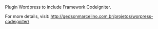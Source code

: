 Plugin Wordpress to include Framework CodeIgniter.

For more details, visit:
http://gedsonmarcelino.com.br/projetos/worpress-codeigniter/